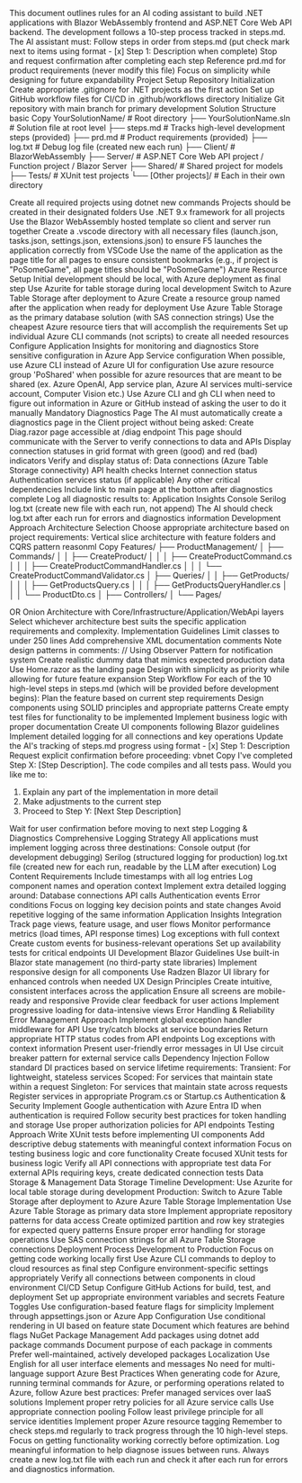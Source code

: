 This document outlines rules for an AI coding assistant to build .NET applications with Blazor WebAssembly frontend and ASP.NET Core Web API backend. The development follows a 10-step process tracked in steps.md. The AI assistant must:
Follow steps in order from steps.md (put check mark next to items using format - [x] Step 1: Description when complete)
Stop and request confirmation after completing each step
Reference prd.md for product requirements (never modify this file)
Focus on simplicity while designing for future expandability
Project Setup
Repository Initialization
Create appropriate .gitignore for .NET projects as the first action
Set up GitHub workflow files for CI/CD in .github/workflows directory
Initialize Git repository with main branch for primary development
Solution Structure
basic
Copy
YourSolutionName/                    # Root directory
├── YourSolutionName.sln             # Solution file at root level
├── steps.md                         # Tracks high-level development steps (provided)
├── prd.md                           # Product requirements (provided)
├── log.txt                          # Debug log file (created new each run)
├── Client/                          # BlazorWebAssembly 
├── Server/                          # ASP.NET Core Web API project / Function project / Blazor Server
├── Shared/                          # Shared project for models
├── Tests/                           # XUnit test projects
└── [Other projects]/                # Each in their own directory

Create all required projects using dotnet new commands
Projects should be created in their designated folders
Use .NET 9.x framework for all projects
Use the Blazor WebAssembly hosted template so client and server run together
Create a .vscode directory with all necessary files (launch.json, tasks.json, settings.json, extensions.json) to ensure F5 launches the application correctly from VSCode
Use the name of the application as the page title for all pages to ensure consistent bookmarks (e.g., if project is "PoSomeGame", all page titles should be "PoSomeGame")
Azure Resource Setup
Initial development should be local, with Azure deployment as final step
Use Azurite for table storage during local development
Switch to Azure Table Storage after deployment to Azure
Create a resource group named after the application when ready for deployment
Use Azure Table Storage as the primary database solution (with SAS connection strings)
Use the cheapest Azure resource tiers that will accomplish the requirements
Set up individual Azure CLI commands (not scripts) to create all needed resources
Configure Application Insights for monitoring and diagnostics
Store sensitive configuration in Azure App Service configuration
When possible, use Azure CLI instead of Azure UI for configuration
Use azure resource group 'PoShared' when possible for azure resources that are meant to be shared (ex. Azure OpenAI, App service plan, Azure AI services multi-service account, Computer Vision etc.)
Use Azure CLI and gh CLI when need to figure out information in Azure or GitHub instead of asking the user to do it manually
Mandatory Diagnostics Page
The AI must automatically create a diagnostics page in the Client project without being asked:
Create Diag.razor page accessible at /diag endpoint
This page should communicate with the Server to verify connections to data and APIs
Display connection statuses in grid format with green (good) and red (bad) indicators
Verify and display status of:
Data connections (Azure Table Storage connectivity)
API health checks
Internet connection status
Authentication services status (if applicable)
Any other critical dependencies
Include link to main page at the bottom after diagnostics complete
Log all diagnostic results to:
Application Insights
Console
Serilog
log.txt (create new file with each run, not append)
The AI should check log.txt after each run for errors and diagnostics information
Development Approach
Architecture Selection
Choose appropriate architecture based on project requirements:
Vertical slice architecture with feature folders and CQRS pattern
reasonml
Copy
Features/
├── ProductManagement/
│   ├── Commands/
│   │   ├── CreateProduct/
│   │   │   ├── CreateProductCommand.cs
│   │   │   ├── CreateProductCommandHandler.cs
│   │   │   └── CreateProductCommandValidator.cs
│   ├── Queries/
│   │   ├── GetProducts/
│   │   │   ├── GetProductsQuery.cs
│   │   │   ├── GetProductsQueryHandler.cs
│   │   │   └── ProductDto.cs
│   ├── Controllers/
│   └── Pages/

OR
Onion Architecture with Core/Infrastructure/Application/WebApi layers
Select whichever architecture best suits the specific application requirements and complexity.
Implementation Guidelines
Limit classes to under 250 lines
Add comprehensive XML documentation comments
Note design patterns in comments: // Using Observer Pattern for notification system
Create realistic dummy data that mimics expected production data
Use Home.razor as the landing page
Design with simplicity as priority while allowing for future feature expansion
Step Workflow
For each of the 10 high-level steps in steps.md (which will be provided before development begins):
Plan the feature based on current step requirements
Design components using SOLID principles and appropriate patterns
Create empty test files for functionality to be implemented
Implement business logic with proper documentation
Create UI components following Blazor guidelines
Implement detailed logging for all connections and key operations
Update the AI's tracking of steps.md progress using format - [x] Step 1: Description
Request explicit confirmation before proceeding:
vbnet
Copy
I've completed Step X: [Step Description]. 
The code compiles and all tests pass.
Would you like me to:
1. Explain any part of the implementation in more detail
2. Make adjustments to the current step
3. Proceed to Step Y: [Next Step Description]

Wait for user confirmation before moving to next step
Logging & Diagnostics
Comprehensive Logging Strategy
All applications must implement logging across three destinations:
Console output (for development debugging)
Serilog (structured logging for production)
log.txt file (created new for each run, readable by the LLM after execution)
Log Content Requirements
Include timestamps with all log entries
Log component names and operation context
Implement extra detailed logging around:
Database connections
API calls
Authentication events
Error conditions
Focus on logging key decision points and state changes
Avoid repetitive logging of the same information
Application Insights Integration
Track page views, feature usage, and user flows
Monitor performance metrics (load times, API response times)
Log exceptions with full context
Create custom events for business-relevant operations
Set up availability tests for critical endpoints
UI Development
Blazor Guidelines
Use built-in Blazor state management (no third-party state libraries)
Implement responsive design for all components
Use Radzen Blazor UI library for enhanced controls when needed
UX Design Principles
Create intuitive, consistent interfaces across the application
Ensure all screens are mobile-ready and responsive
Provide clear feedback for user actions
Implement progressive loading for data-intensive views
Error Handling & Reliability
Error Management Approach
Implement global exception handler middleware for API
Use try/catch blocks at service boundaries
Return appropriate HTTP status codes from API endpoints
Log exceptions with context information
Present user-friendly error messages in UI
Use circuit breaker pattern for external service calls
Dependency Injection
Follow standard DI practices based on service lifetime requirements:
Transient: For lightweight, stateless services
Scoped: For services that maintain state within a request
Singleton: For services that maintain state across requests
Register services in appropriate Program.cs or Startup.cs
Authentication & Security
Implement Google authentication with Azure Entra ID when authentication is required
Follow security best practices for token handling and storage
Use proper authorization policies for API endpoints
Testing Approach
Write XUnit tests before implementing UI components
Add descriptive debug statements with meaningful context information
Focus on testing business logic and core functionality
Create focused XUnit tests for business logic
Verify all API connections with appropriate test data
For external APIs requiring keys, create dedicated connection tests
Data Storage & Management
Data Storage Timeline
Development: Use Azurite for local table storage during development
Production: Switch to Azure Table Storage after deployment to Azure
Azure Table Storage Implementation
Use Azure Table Storage as primary data store
Implement appropriate repository patterns for data access
Create optimized partition and row key strategies for expected query patterns
Ensure proper error handling for storage operations
Use SAS connection strings for all Azure Table Storage connections
Deployment Process
Development to Production
Focus on getting code working locally first
Use Azure CLI commands to deploy to cloud resources as final step
Configure environment-specific settings appropriately
Verify all connections between components in cloud environment
CI/CD Setup
Configure GitHub Actions for build, test, and deployment
Set up appropriate environment variables and secrets
Feature Toggles
Use configuration-based feature flags for simplicity
Implement through appsettings.json or Azure App Configuration
Use conditional rendering in UI based on feature state
Document which features are behind flags
NuGet Package Management
Add packages using dotnet add package commands
Document purpose of each package in comments
Prefer well-maintained, actively developed packages
Localization
Use English for all user interface elements and messages
No need for multi-language support
Azure Best Practices
When generating code for Azure, running terminal commands for Azure, or performing operations related to Azure, follow Azure best practices:
Prefer managed services over IaaS solutions
Implement proper retry policies for all Azure service calls
Use appropriate connection pooling
Follow least privilege principle for all service identities
Implement proper Azure resource tagging
Remember to check steps.md regularly to track progress through the 10 high-level steps. Focus on getting functionality working correctly before optimization. Log meaningful information to help diagnose issues between runs. Always create a new log.txt file with each run and check it after each run for errors and diagnostics information.

